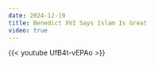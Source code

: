 ```yaml
---
date: 2024-12-19
title: Benedict XVI Says Islam Is Great
video: true
---
```



{{< youtube UfB4t-vEPAo >}}
